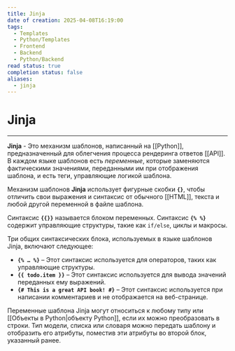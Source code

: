 ```yaml
---
title: Jinja
date of creation: 2025-04-08T16:19:00
tags:
  - Templates
  - Python/Templates
  - Frontend
  - Backend
  - Python/Backend
read status: true
completion status: false
aliases:
  - jinja
---
```

# Jinja
---

**Jinja** - Это механизм шаблонов, написанный на [[Python]], предназначенный для облегчения процесса рендеринга ответов [[API]]. В каждом языке шаблонов есть *переменные*, которые заменяются фактическими значениями, переданными им при отображения шаблона, и есть теги, управляющие логикой шаблона.

Механизм шаблонов **Jinja** использует фигурные скобки **`{}`**, чтобы отличить свои выражения и синтаксис от обычного [[HTML]], текста и любой другой переменной в файле шаблона.

Синтаксис **`{{}}`** называется блоком переменных. Синтаксис **`{% %}`** содержит управляющие структуры, такие как `if/else`, циклы и макросы.

Три общих синтаксических блока, используемых в языке шаблонов Jinja, включают следующее:

- **`{% … %}`** – Этот синтаксис используется для операторов, таких как управляющие структуры.
- **`{{ todo.item }}`** – Этот синтаксис используется для вывода значений переданных ему выражений.
- **`{# This is a great API book! #}`** – Этот синтаксис используется при написании комментариев и не отображается на веб-странице.

Переменные шаблона Jinja могут относиться к любому типу или [[Объекты в Python|объекту Python]], если их можно преобразовать в строки. Тип модели, списка или словаря можно передать шаблону и отобразить его атрибуты, поместив эти атрибуты во второй блок, указанный ранее.

